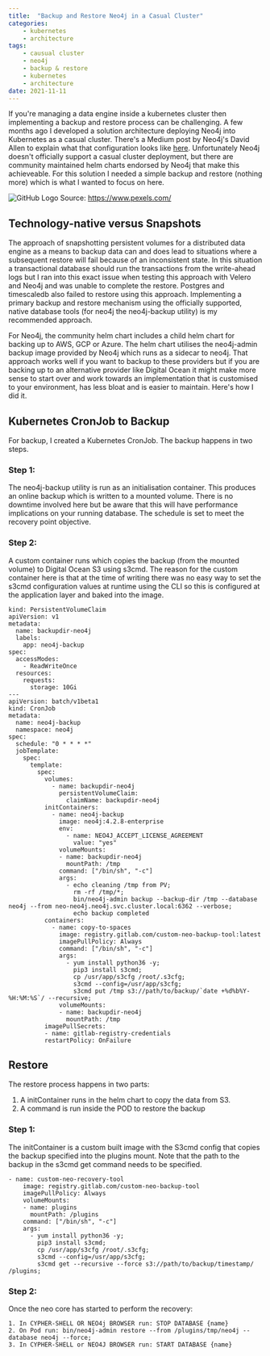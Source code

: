 ```yaml
---
title:  "Backup and Restore Neo4j in a Casual Cluster"
categories: 
    - kubernetes
    - architecture
tags: 
    - causual cluster
    - neo4j
    - backup & restore
    - kubernetes
    - architecture
date: 2021-11-11
---
```


If you're managing a data engine inside a kubernetes cluster then implementing a backup and restore process can be challenging. A few months ago I developed a solution architecture deploying Neo4j into Kubernetes as a casual cluster. There's a Medium post by Neo4j's David Allen to explain what that configuration looks like <a target="_new" href="https://medium.com/neo4j/querying-neo4j-clusters-7d6fde75b5b4">here</a>. Unfortunately Neo4j doesn't officially support a casual cluster deployment, but there are community maintained helm charts endorsed by Neo4j that make this achieveable. For this solution I needed a simple backup and restore (nothing more) which is what I wanted to focus on here.

![GitHub Logo](/assets/images/containers.jpg)
Source: https://www.pexels.com/

## Technology-native versus Snapshots

The approach of snapshotting persistent volumes for a distributed data engine as a means to backup data can and does lead to situations where a subsequent restore will fail because of an inconsistent state. In this situation a transactional database should run the transactions from the write-ahead logs but I ran into this exact issue when testing this approach with Velero and Neo4j and was unable to complete the restore. Postgres and timescaledb also failed to restore using this approach. Implementing a primary backup and restore mechanism using the officially supported, native database tools (for neo4j the neo4j-backup utility) is my recommended approach.

For Neo4j, the community helm chart includes a child helm chart for backing up to AWS, GCP or Azure. The helm chart utilises the neo4j-admin backup image provided by Neo4j which runs as a sidecar to neo4j. That approach works well if you want to backup to these providers but if you are backing up to an alternative provider like Digital Ocean it might make more sense to start over and work towards an implementation that is customised to your environment, has less bloat and is easier to maintain. Here's how I did it.

## Kubernetes CronJob to Backup

For backup, I created a Kubernetes CronJob. The backup happens in two steps.

### Step 1: 
The neo4j-backup utility is run as an initialisation container. This produces an online backup which is written to a mounted volume. There is no downtime involved here but be aware that this will have performance implications on your running database. The schedule is set to meet the recovery point objective.

### Step 2:
A custom container runs which copies the backup (from the mounted volume) to Digital Ocean S3 using s3cmd. The reason for the custom container here is that at the time of writing there was no easy way to set the s3cmd configuration values at runtime using the CLI so this is configured at the application layer and baked into the image. 

```
kind: PersistentVolumeClaim
apiVersion: v1
metadata:
  name: backupdir-neo4j
  labels:
    app: neo4j-backup
spec:
  accessModes:
    - ReadWriteOnce
  resources:
    requests:
      storage: 10Gi
---
apiVersion: batch/v1beta1
kind: CronJob
metadata:
  name: neo4j-backup
  namespace: neo4j
spec:
  schedule: "0 * * * *"
  jobTemplate:
    spec:
      template:
        spec:
          volumes:
            - name: backupdir-neo4j
              persistentVolumeClaim:
                claimName: backupdir-neo4j
          initContainers:
            - name: neo4j-backup
              image: neo4j:4.2.8-enterprise
              env:
                - name: NEO4J_ACCEPT_LICENSE_AGREEMENT
                  value: "yes"
              volumeMounts:
              - name: backupdir-neo4j
                mountPath: /tmp
              command: ["/bin/sh", "-c"]
              args:
                - echo cleaning /tmp from PV;
                  rm -rf /tmp/*;
                  bin/neo4j-admin backup --backup-dir /tmp --database neo4j --from neo-neo4j.neo4j.svc.cluster.local:6362 --verbose;
                  echo backup completed
          containers:
            - name: copy-to-spaces
              image: registry.gitlab.com/custom-neo-backup-tool:latest
              imagePullPolicy: Always
              command: ["/bin/sh", "-c"]
              args:
                - yum install python36 -y;
                  pip3 install s3cmd;
                  cp /usr/app/s3cfg /root/.s3cfg;
                  s3cmd --config=/usr/app/s3cfg;
                  s3cmd put /tmp s3://path/to/backup/`date +%d%b%Y-%H:%M:%S`/ --recursive;
              volumeMounts:
              - name: backupdir-neo4j
                mountPath: /tmp
          imagePullSecrets: 
          - name: gitlab-registry-credentials  
          restartPolicy: OnFailure
```

## Restore

The restore process happens in two parts:
1. A initContainer runs in the helm chart to copy the data from S3.
2. A command is run inside the POD to restore the backup

### Step 1: 
The initContainer is a custom built image with the S3cmd config that copies the backup specified into the plugins mount. Note that the path to the backup in the s3cmd get command needs to be specified.

```
- name: custom-neo-recovery-tool
    image: registry.gitlab.com/custom-neo-backup-tool
    imagePullPolicy: Always
    volumeMounts:
    - name: plugins
      mountPath: /plugins
    command: ["/bin/sh", "-c"]
    args:
      - yum install python36 -y;
        pip3 install s3cmd;
        cp /usr/app/s3cfg /root/.s3cfg;
        s3cmd --config=/usr/app/s3cfg;
        s3cmd get --recursive --force s3://path/to/backup/timestamp/ /plugins;
```

### Step 2:
Once the neo core has started to perform the recovery:

```
1. In CYPHER-SHELL OR NEO4j BROWSER run: STOP DATABASE {name}
2. On Pod run: bin/neo4j-admin restore --from /plugins/tmp/neo4j --database neo4j --force;
3. In CYPHER-SHELL or NEO4J BROWSER run: START DATABASE {name}
```


